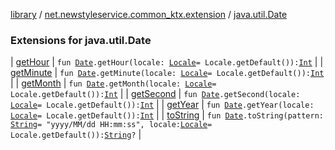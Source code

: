 [library](../../index.md) / [net.newstyleservice.common_ktx.extension](../index.md) / [java.util.Date](./index.md)

### Extensions for java.util.Date

| [getHour](get-hour.md) | `fun `[`Date`](http://docs.oracle.com/javase/6/docs/api/java/util/Date.html)`.getHour(locale: `[`Locale`](http://docs.oracle.com/javase/6/docs/api/java/util/Locale.html)` = Locale.getDefault()): `[`Int`](https://kotlinlang.org/api/latest/jvm/stdlib/kotlin/-int/index.html) |
| [getMinute](get-minute.md) | `fun `[`Date`](http://docs.oracle.com/javase/6/docs/api/java/util/Date.html)`.getMinute(locale: `[`Locale`](http://docs.oracle.com/javase/6/docs/api/java/util/Locale.html)` = Locale.getDefault()): `[`Int`](https://kotlinlang.org/api/latest/jvm/stdlib/kotlin/-int/index.html) |
| [getMonth](get-month.md) | `fun `[`Date`](http://docs.oracle.com/javase/6/docs/api/java/util/Date.html)`.getMonth(locale: `[`Locale`](http://docs.oracle.com/javase/6/docs/api/java/util/Locale.html)` = Locale.getDefault()): `[`Int`](https://kotlinlang.org/api/latest/jvm/stdlib/kotlin/-int/index.html) |
| [getSecond](get-second.md) | `fun `[`Date`](http://docs.oracle.com/javase/6/docs/api/java/util/Date.html)`.getSecond(locale: `[`Locale`](http://docs.oracle.com/javase/6/docs/api/java/util/Locale.html)` = Locale.getDefault()): `[`Int`](https://kotlinlang.org/api/latest/jvm/stdlib/kotlin/-int/index.html) |
| [getYear](get-year.md) | `fun `[`Date`](http://docs.oracle.com/javase/6/docs/api/java/util/Date.html)`.getYear(locale: `[`Locale`](http://docs.oracle.com/javase/6/docs/api/java/util/Locale.html)` = Locale.getDefault()): `[`Int`](https://kotlinlang.org/api/latest/jvm/stdlib/kotlin/-int/index.html) |
| [toString](to-string.md) | `fun `[`Date`](http://docs.oracle.com/javase/6/docs/api/java/util/Date.html)`.toString(pattern: `[`String`](https://kotlinlang.org/api/latest/jvm/stdlib/kotlin/-string/index.html)` = "yyyy/MM/dd HH:mm:ss", locale: `[`Locale`](http://docs.oracle.com/javase/6/docs/api/java/util/Locale.html)` = Locale.getDefault()): `[`String`](https://kotlinlang.org/api/latest/jvm/stdlib/kotlin/-string/index.html)`?` |

